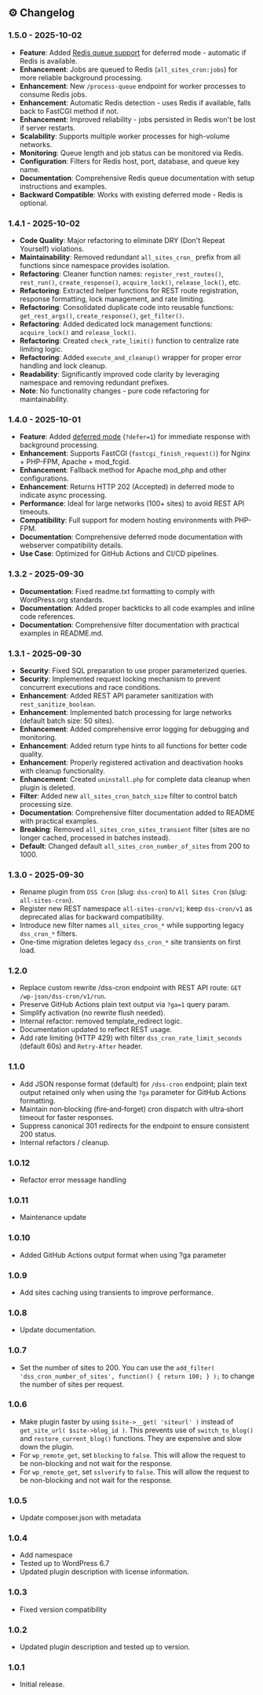 ## ⚙️ Changelog

### 1.5.0 - 2025-10-02

- **Feature**: Added [Redis queue support](REDIS-QUEUE.md) for deferred mode - automatic if Redis is available.
- **Enhancement**: Jobs are queued to Redis (`all_sites_cron:jobs`) for more reliable background processing.
- **Enhancement**: New `/process-queue` endpoint for worker processes to consume Redis jobs.
- **Enhancement**: Automatic Redis detection - uses Redis if available, falls back to FastCGI method if not.
- **Enhancement**: Improved reliability - jobs persisted in Redis won't be lost if server restarts.
- **Scalability**: Supports multiple worker processes for high-volume networks.
- **Monitoring**: Queue length and job status can be monitored via Redis.
- **Configuration**: Filters for Redis host, port, database, and queue key name.
- **Documentation**: Comprehensive Redis queue documentation with setup instructions and examples.
- **Backward Compatible**: Works with existing deferred mode - Redis is optional.

### 1.4.1 - 2025-10-02

- **Code Quality**: Major refactoring to eliminate DRY (Don't Repeat Yourself) violations.
- **Maintainability**: Removed redundant `all_sites_cron_` prefix from all functions since namespace provides isolation.
- **Refactoring**: Cleaner function names: `register_rest_routes()`, `rest_run()`, `create_response()`, `acquire_lock()`, `release_lock()`, etc.
- **Refactoring**: Extracted helper functions for REST route registration, response formatting, lock management, and rate limiting.
- **Refactoring**: Consolidated duplicate code into reusable functions: `get_rest_args()`, `create_response()`, `get_filter()`.
- **Refactoring**: Added dedicated lock management functions: `acquire_lock()` and `release_lock()`.
- **Refactoring**: Created `check_rate_limit()` function to centralize rate limiting logic.
- **Refactoring**: Added `execute_and_cleanup()` wrapper for proper error handling and lock cleanup.
- **Readability**: Significantly improved code clarity by leveraging namespace and removing redundant prefixes.
- **Note**: No functionality changes - pure code refactoring for maintainability.

### 1.4.0 - 2025-10-01

- **Feature**: Added [deferred mode](DEFERRED-MODE.md) (`?defer=1`) for immediate response with background processing.
- **Enhancement**: Supports FastCGI (`fastcgi_finish_request()`) for Nginx + PHP-FPM, Apache + mod_fcgid.
- **Enhancement**: Fallback method for Apache mod_php and other configurations.
- **Enhancement**: Returns HTTP 202 (Accepted) in deferred mode to indicate async processing.
- **Performance**: Ideal for large networks (100+ sites) to avoid REST API timeouts.
- **Compatibility**: Full support for modern hosting environments with PHP-FPM.
- **Documentation**: Comprehensive deferred mode documentation with webserver compatibility details.
- **Use Case**: Optimized for GitHub Actions and CI/CD pipelines.

### 1.3.2 - 2025-09-30

- **Documentation**: Fixed readme.txt formatting to comply with WordPress.org standards.
- **Documentation**: Added proper backticks to all code examples and inline code references.
- **Documentation**: Comprehensive filter documentation with practical examples in README.md.

### 1.3.1 - 2025-09-30

- **Security**: Fixed SQL preparation to use proper parameterized queries.
- **Security**: Implemented request locking mechanism to prevent concurrent executions and race conditions.
- **Enhancement**: Added REST API parameter sanitization with `rest_sanitize_boolean`.
- **Enhancement**: Implemented batch processing for large networks (default batch size: 50 sites).
- **Enhancement**: Added comprehensive error logging for debugging and monitoring.
- **Enhancement**: Added return type hints to all functions for better code quality.
- **Enhancement**: Properly registered activation and deactivation hooks with cleanup functionality.
- **Enhancement**: Created `uninstall.php` for complete data cleanup when plugin is deleted.
- **Filter**: Added new `all_sites_cron_batch_size` filter to control batch processing size.
- **Documentation**: Comprehensive filter documentation added to README with practical examples.
- **Breaking**: Removed `all_sites_cron_sites_transient` filter (sites are no longer cached, processed in batches instead).
- **Default**: Changed default `all_sites_cron_number_of_sites` from 200 to 1000.

### 1.3.0 - 2025-09-30

- Rename plugin from `DSS Cron` (slug: `dss-cron`) to `All Sites Cron` (slug: `all-sites-cron`).
- Register new REST namespace `all-sites-cron/v1`; keep `dss-cron/v1` as deprecated alias for backward compatibility.
- Introduce new filter names `all_sites_cron_*` while supporting legacy `dss_cron_*` filters.
- One-time migration deletes legacy `dss_cron_*` site transients on first load.

### 1.2.0

- Replace custom rewrite /dss-cron endpoint with REST API route: `GET /wp-json/dss-cron/v1/run`.
- Preserve GitHub Actions plain text output via `?ga=1` query param.
- Simplify activation (no rewrite flush needed).
- Internal refactor: removed template_redirect logic.
- Documentation updated to reflect REST usage.
- Add rate limiting (HTTP 429) with filter `dss_cron_rate_limit_seconds` (default 60s) and `Retry-After` header.

### 1.1.0

- Add JSON response format (default) for `/dss-cron` endpoint; plain text output retained only when using the `?ga` parameter for GitHub Actions formatting.
- Maintain non‑blocking (fire‑and‑forget) cron dispatch with ultra‑short timeout for faster responses.
- Suppress canonical 301 redirects for the endpoint to ensure consistent 200 status.
- Internal refactors / cleanup.

### 1.0.12

- Refactor error message handling

### 1.0.11

- Maintenance update

### 1.0.10

- Added GitHub Actions output format when using ?ga parameter

### 1.0.9

- Add sites caching using transients to improve performance.

### 1.0.8

- Update documentation.

### 1.0.7

- Set the number of sites to 200. You can use the `add_filter( 'dss_cron_number_of_sites', function() { return 100; } );` to change the number of sites per request.

### 1.0.6

- Make plugin faster by using `$site->__get( 'siteurl' )` instead of `get_site_url( $site->blog_id )`. This prevents use of `switch_to_blog()` and `restore_current_blog()` functions. They are expensive and slow down the plugin.
- For `wp_remote_get`, set `blocking` to `false`. This will allow the request to be non-blocking and not wait for the response.
- For `wp_remote_get`, set `sslverify` to `false`. This will allow the request to be non-blocking and not wait for the response.

### 1.0.5

- Update composer.json with metadata

### 1.0.4

- Add namespace
- Tested up to WordPress 6.7
- Updated plugin description with license information.

### 1.0.3

- Fixed version compatibility

### 1.0.2

- Updated plugin description and tested up to version.

### 1.0.1

- Initial release.
